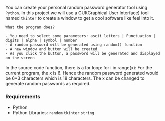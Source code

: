You can create your personal random password generator tool using `Python`. In this project we will use a GUI(Graphical User Interface) tool named `tkinter` to create a window to get a cool software like feel into it.
```
What the program does? 

- You need to select some parameters: ascii_letters | Punctuation | digits | alpha | symbol | number 
- A random password will be generated using random() function
- A new window and button will be created
- As you click the button, a password will be generated and displayed on the screen
```
In the source code function, there is a for loop: for i in range(x):
For the current program, the x is 6. Hence the random password generated would be 6*3 characters which is 18 characters. 
The x can be changed to generate random passwords as required. 

### Requirements

* Python
* Python Libraries: `random` `tkinter` `string`
